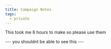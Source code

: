 ```yaml
---
title: Campaign Notes
tags:
  - private
---
```


This took me 6 hours to make so please use them

--- you shouldnt be able to see this ---
